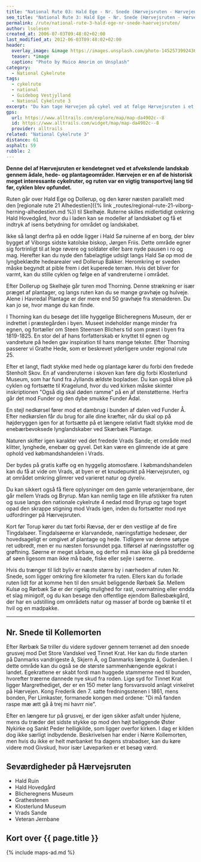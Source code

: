 ```yaml
---
title: "National Rute 03: Hald Ege - Nr. Snede (Hærvejsruten - Hærvejen på cykel)"
seo_title: "National Rute 3: Hald Ege - Nr. Snede (Hærvejsruten - Hærvejen på cykel)"
permalink: /rute/national-rute-3-hald-ege-nr-snede-haervejsruten/
author: lsolesen
created_at: 2006-07-03T09:48:02+02:00
last_modified_at: 2012-06-03T09:48:02+02:00
header:
  overlay_image: &image https://images.unsplash.com/photo-1452573992436-6d508f200b30?ixlib=rb-1.2.1&ixid=eyJhcHBfaWQiOjEyMDd9&auto=format&fit=crop&w=1652&q=80
  teaser: *image
  caption: "Photo by Maico Amorim on Unsplash"
category:
  - National Cykelrute
tags:
  - cykelrute
  - national
  - Guidebog Vestjylland
  - National Cykelrute 3
excerpt: "Du kan tage Hærvejen på cykel ved at følge Hærvejsruten i et afvekslende landskab gennem ådale, hede- og plantageområder. Hærvejen er en historisk interessant cykelrute, og cykelruten var en vigtig transportvej."
gps:
  url: https://www.alltrails.com/explore/map/map-da4902c--8
  id: https://www.alltrails.com/widget/map/map-da4902c--8
  provider: alltrails
related: "National Cykelrute 3"
distance: 61
asphalt: 59
rubble: 2
---
```


**Denne del af Hærvejsruten er kendetegnet ved et afvekslende landskab gennem ådale, hede- og plantageområder. Hærvejen er en af de historisk meget interessante cykelruter, og ruten var en vigtig transportvej lang tid før, cyklen blev opfundet.**

Ruten går over Hald Ege og Dollerup, og den kører næsten parallelt med den [regionale rute 21 Alhedestien]({% link _routes/regional-rute-21-viborg-herning-alhedestien.md %}) til Skelhøje. Ruterne skilles midlertidigt omkring Hald Hovedgård, hvor du i laden kan se modeller af landskabet og få et indtryk af isens betydning for området og landskabet.

Ikke så langt derfra på en odde ligger i Hald Sø ruinerne af en borg, der blev bygget af Viborgs sidste katolske biskop, Jørgen Friis. Dette område egner sig fortrinligt til at lege røvere og soldater eller bare nyde pausen i ro og mag. Herefter kan du nyde den fabelagtige udsigt langs Hald Sø op mod de lyngbeklædte hedearealer ved Dollerup Bakker. Heromkring er sveden måske begyndt at pible frem i det kuperede terræn. Hvis det bliver for varmt, kan du stille cyklen og følge en af vandreruterne i området.

Efter Dollerup og Skelhøje går turen mod Thorning. Denne strækning er især præget af plantager, og langs ruten kan du se mange gravhøje og hulveje. Alene i Havredal Plantage er der mere end 50 gravhøje fra stenalderen. Du kan jo se, hvor mange du kan finde.

I Thorning kan du besøge det lille hyggelige Blicheregnens Museum, der er indrettet i præstegården i byen. Museet indeholder mange minder fra egnen, og fortæller om Steen Steensen Blichers tid som præst i byen fra 1819-1825. En stor del af hans forfatterskab er knyttet til egnen og vandreture på heden gav inspiration til hans mange tekster. Efter Thorning passerer vi Grathe Hede, som er beskrevet yderligere under regional rute 25.

Efter et langt, fladt stykke med hede og plantage kører du forbi den fredede Stenholt Skov. En af vandreruterne i skoven kan føre dig forbi Klosterlund Museum, som har fund fra Jyllands ældste bopladser. Du kan også blive på cyklen og fortsætte til Kragelund, hvor du ved kirken måske skimter inskriptionen "Også dig skal døden ramme" på en af stenstøtterne. Herfra går det mod Funder og den dybe smukke Funder Ådal.

En stejl nedkørsel fører mod et dambrug i bunden af dalen ved Funder Å. Efter nedkørslen får du brug for alle dine kræfter, når du skal op på højderyggen igen for at fortsætte på et længere relativt fladt stykke mod de enebærbevoksede lynglandskaber ved Skærbæk Plantage.

Naturen skifter igen karakter ved det fredede Vrads Sande; et område med klitter, lynghede, enebær og gyvel. Det kan være en glimrende ide at gøre ophold ved købmandshandelen i Vrads.

Der bydes på gratis kaffe og en hyggelig atomosfære. I købmandshandelen kan du få at vide om Vrads, at byen er et knudepunkt på Hærvejsruten, og at området omkring glimrer ved varieret natur og dyreliv.

Du kan sikkert også få flere oplysninger om den gamle veteranjernbane, der går mellem Vrads og Bryrup. Man kan nemlig tage en lille afstikker fra ruten og suse langs den nationale cykelrute 4 nedad mod Bryrup og tage toget opad den skrappe stigning mod Vrads igen, inden du fortsætter mod nye udfordringer på Hærvejsruten.

Kort før Torup kører du tæt forbi Rævsø, der er den vestlige af de fire Tingdalsøer. Tingdalsøerne er klarvandede, næringsfattige hedesøer, der hovedsageligt er omgivet af plantage og hede. Tidligere var denne søtype ret udbredt, men er nu næsten forsvundet pga. tilførsel af næringsstoffer og grøftning. Søerne er meget sårbare, og derfor må man ikke gå på bredderne af søen ligesom man ikke må bade, fiske eller sejle i søerne.

Hvis du trænger til lidt byliv er næste større by i nærheden af ruten Nr. Snede, som ligger omkring fire kilometer fra ruten. Ellers kan du forlade ruten lidt for at komme hen til den smukt beliggende Rørbæk Sø. Mellem Kulsø og Rørbæk Sø er der rigelig mulighed for rast, overnatning eller endda et slag minigolf, og du kan besøge den offentlige ejendom Ballesbækgård, der har en udstilling om områdets natur og masser af borde og bænke til et hvil og en madpakke.

***

## Nr. Snede til Kollemorten

Efter Rørbæk Sø triller du videre sydover gennem terrænet ad den snoede grusvej mod Det Store Vandskel ved Tinnet Krat. Her kan du finde starten på Danmarks vandrigeste å, Skjern Å, og Danmarks længste å, Gudenåen. I dette område kan du også se de største sammenhængende egekrat i landet. Egekrattene er skabt fordi man huggede stammerne ned til bunden, hvorefter træerne dannede nye skud fra roden. Lige syd for Tinnet Krat ligger Margrethediget, der er en 150 meter lang forsvarsvold anlagt vinkelret på Hærvejen. Kong Frederik den 7. satte fredningsstenen i 1861, mens bonden, Per Limkaster, formanede kongen med ordene: "Di må fanden raspe mæ ætt gå å trej mi havrr nie".

Efter en længere tur på grusvej, er der igen sikker asfalt under hjulene, mens du træder det sidste stykke op mod den højt beliggende Øster Nykirke og Sankt Peder helligkilde, som ligger overfor kirken. I dag er kilden dog ikke særligt indbydende. Beskrivelsen har ender i Nørre Kollemorten, men hvis du ikke er helt mørbanket fra dagens strabadser, kan du køre videre mod Givskud, hvor især Løveparken er et besøg værd.

## Seværdigheder på Hærvejsruten

- Hald Ruin
- Hald Hovedgård
- Blicheregnens Museum
- Grathestenen
- Klosterlund Museum
- Vrads Sande
- Veteran Jernbane

## Kort over {{ page.title }}

{% include maps-ad.md %}

